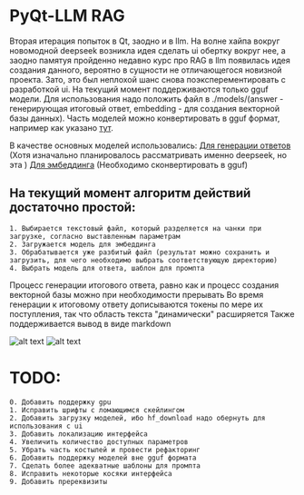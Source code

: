 # PyQt-LLM RAG
Вторая итерация попыток в Qt, заодно и в llm. На волне хайпа вокруг новомодной deepseek возникла идея сделать ui обертку вокруг нее, а заодно памятуя пройденно недавно курс про RAG в llm появилась идея создания данного, вероятно в сущности не отличающегося новизной проекта. Зато, это был неплохой шанс снова поэксперементировать с разработкой ui. На текущий момент поддерживаются только gguf модели. Для использования надо положить файл в ./models/(answer - генерирующая итоговый ответ, embedding - для создания векторной базы данных).
Часть моделей можно конвертировать в gguf формат, например как указано [тут](https://github.com/ggerganov/llama.cpp/discussions/2948).

В качестве основных моделей использовались:
[Для генерации ответов](https://huggingface.co/ruslandev/llama-3-8b-gpt-4o-ru1.0-gguf) (Хотя изначально планировалось рассматривать именно deepseek, но эта )
[Для эмбеддинга](https://huggingface.co/intfloat/multilingual-e5-large-instruct) (Необходимо сконвертировать в gguf)




## На текущий момент алгоритм действий достаточно простой:
    1. Выбирается текстовый файл, который разделяется на чанки при загрузке, согласно выставленным параметрам
    2. Загружается модель для эмбеддинга
    3. Обрабатывается уже разбитый файл (результат можно сохранить и загрузить, для чего необходимо выбрать соответствующую директорию)
    4. Выбрать модель для ответа, шаблон для промпта

Процесс генерации итогового ответа, равно как и процесс создания векторной базы можно при необходимости прерывать
Во время генерации к итоговому ответу дописываются токены по мере их поступления, так что область текста "динамически" расширяется
Также поддерживается вывод в виде markdown

![alt text](https://github.com/GlebVas1/pyqt-llm/blob/main/images/1.jpg?raw=true)
![alt text](https://github.com/GlebVas1/pyqt-llm/blob/main/images/2.jpg?raw=true)

# TODO:
    0. Добавить поддержку gpu
    1. Исправить шрифты с ломающимся скейлингом
    2. Добавить загрузку моделей, ибо hf_download надо обернуть для использования с ui
    3. Добавить локализацию интерфейса
    4. Увеличить количество доступных параметров
    5. Убрать часть костылей и провести рефакторинг
    6. Добавить поддержку моделей вне gguf формата
    7. Сделать более адекватные шаблоны для промпта
    8. Исправить некоторые косяки интерфейса
    9. Добавить пререквизиты

